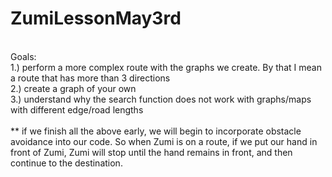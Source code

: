 # ZumiLessonMay3rd

<br>  
Goals:  <br> 
1.) perform a more complex route with the graphs we create.  By that I mean a route that has more than 3 directions  <br> 
2.) create a graph of your own <br> 
3.) understand why the search function does not work with graphs/maps with different edge/road lengths   <br> 

<br>  
** if we finish all the above early, we will begin to incorporate obstacle avoidance into our code.  So when Zumi is on a route, if we put our hand in front of Zumi, Zumi will stop until the hand remains in front, and then continue to the destination. 
<br>  

